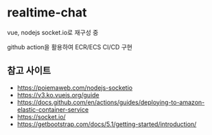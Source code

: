 # realtime-chat
vue, nodejs socket.io로 재구성 중

github action을 활용하여 ECR/ECS CI/CD 구현
## 참고 사이트
- https://poiemaweb.com/nodejs-socketio
- https://v3.ko.vuejs.org/guide
- https://docs.github.com/en/actions/guides/deploying-to-amazon-elastic-container-service
- https://socket.io/
- https://getbootstrap.com/docs/5.1/getting-started/introduction/
